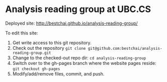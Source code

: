 Analysis reading group at UBC.CS
======================

Deployed site: http://bestchai.github.io/analysis-reading-group/

To edit this site:
  1. Get write access to this git repository.
  2. Check out the repository
      `git clone git@github.com:bestchai/analysis-reading-group.git`
  3. Change to the checked-out repo dir:
      `cd analysis-reading-group`
  4. Switch over to the gh-pages branch where the website pages reside:
      `git checkout gh-pages`
  5. Modify/add/remove files, commit, and push.
